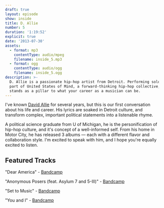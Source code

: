 ```yaml
---
draft: true
layout: episode
show: inside
title: D. Allie
number: 5
duration: '1:19:52'
explicit: true
date: '2013-07-30'
assets:
  - format: mp3
    contentType: audio/mpeg
    filename: inside_5.mp3
  - format: ogg
    contentType: audio/ogg
    filename: inside_5.ogg
description: >-
  D. Allie is a passionate hip-hop artist from Detroit. Performing solo, and as
  part of United States of Mind, a forward-thinking hip-hop collective, he
  stands as a pillar to what your career as a musician can be.
---
```

I've known [David Allie](http://davidallie.com) for several years, but this is our first conversation about his life and career. His lyrics are soaked in Detroit culture, and transform complex, important political statements into a listenable rhyme.

A political science graduate from U of Michigan, he is the personification of hip-hop culture, and it's concept of a well-informed self. From his home in Motor City, he has released 3 albums &mdash; each with a different flavor and collaboration style. I'm excited to speak with him, and I hope you're equally excited to listen.

## Featured Tracks

"Dear America" - [Bandcamp](http://unitedstatesofmind.bandcamp.com/album/moonchild-and-d-allie-have-a-bright-future)

"Anonymous Posers (feat. Asylum 7 and 5-Ill)" - [Bandcamp](http://unitedstatesofmind.bandcamp.com/album/the-co-operative)

"Set to Music" - [Bandcamp](http://store.progressreportmusic.com/album/eddie-logix-d-allie-are-progress-report)

"You and I" - [Bandcamp](http://coldenglish.bandcamp.com)